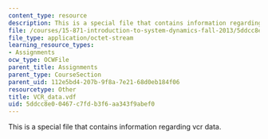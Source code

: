 ```yaml
---
content_type: resource
description: This is a special file that contains information regarding vcr data.
file: /courses/15-871-introduction-to-system-dynamics-fall-2013/5ddcc8e00467c7fdb3f6aa343f9abef0_VCR_data.vdf
file_type: application/octet-stream
learning_resource_types:
- Assignments
ocw_type: OCWFile
parent_title: Assignments
parent_type: CourseSection
parent_uid: 112e5bd4-207b-9f8a-7e21-68d0eb184f06
resourcetype: Other
title: VCR_data.vdf
uid: 5ddcc8e0-0467-c7fd-b3f6-aa343f9abef0
---
```

This is a special file that contains information regarding vcr data.

